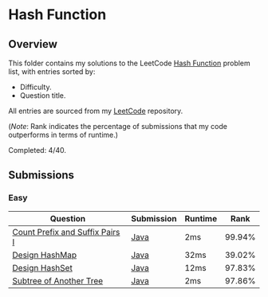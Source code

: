 # Hash Function

## Overview
This folder contains my solutions to the LeetCode [Hash Function](https://leetcode.com/problem-list/hash-function/) problem list,
with entries sorted by:
- Difficulty.
- Question title.

All entries are sourced from my [LeetCode](https://github.com/shumarb/leetcode) repository.

(*Note*: Rank indicates the percentage of submissions that my code outperforms in terms of runtime.)

Completed: 4/40.

## Submissions
### Easy
| Question                                                                                                      | Submission                                                                                               | Runtime | Rank   |
|---------------------------------------------------------------------------------------------------------------|----------------------------------------------------------------------------------------------------------|---------|--------|
| [Count Prefix and Suffix Pairs I](https://leetcode.com/problems/count-prefix-and-suffix-pairs-i/description/) | [Java](https://github.com/shumarb/leetcode/blob/main/submissions/java/CountPrefixAndSuffixPairsOne.java) | 2ms     | 99.94% |
| [Design HashMap](https://leetcode.com/problems/design-hashmap/description/)                                   | [Java](https://github.com/shumarb/leetcode/blob/main/submissions/java/MyHashMap.java)                    | 32ms    | 39.02% |
| [Design HashSet](https://leetcode.com/problems/design-hashset/description/)                                   | [Java](https://github.com/shumarb/leetcode/blob/main/submissions/java/MyHashSet.java)                    | 12ms    | 97.83% |
| [Subtree of Another Tree](https://leetcode.com/problems/subtree-of-another-tree/description/)                 | [Java](https://github.com/shumarb/leetcode/blob/main/submissions/java/SubtreeOfAnotherTree.java)         | 2ms     | 97.86% |
